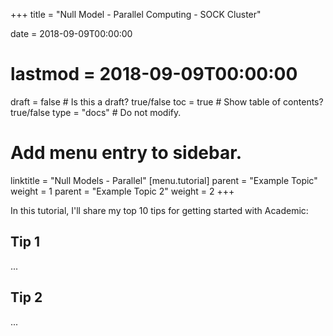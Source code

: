 +++
title = "Null Model - Parallel Computing - SOCK Cluster"

date = 2018-09-09T00:00:00
# lastmod = 2018-09-09T00:00:00

draft = false  # Is this a draft? true/false
toc = true  # Show table of contents? true/false
type = "docs"  # Do not modify.

# Add menu entry to sidebar.
linktitle = "Null Models - Parallel"
[menu.tutorial]
  parent = "Example Topic"
  weight = 1
  parent = "Example Topic 2"
  weight = 2
+++

In this tutorial, I'll share my top 10 tips for getting started with Academic:

## Tip 1

...

## Tip 2

...

